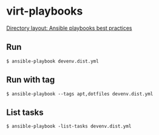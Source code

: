 # virt-playbooks

[Directory layout: Ansible playbooks best practices](https://docs.ansible.com/ansible/2.9/user_guide/playbooks_best_practices.html#directory-layout)

## Run

```
$ ansible-playbook devenv.dist.yml
```

## Run with tag

```
$ ansible-playbook --tags apt,dotfiles devenv.dist.yml
```

## List tasks

```
$ ansible-playbook -list-tasks devenv.dist.yml
```
